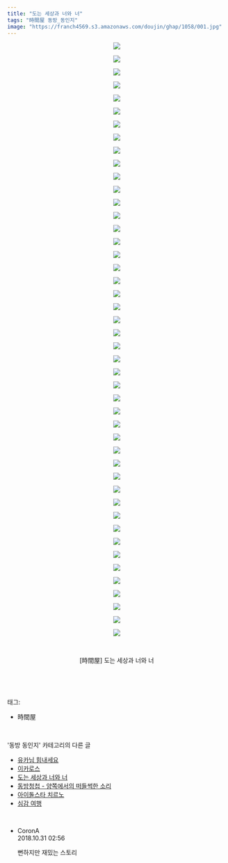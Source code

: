 ```yaml
---
title: "도는 세상과 너와 너"
tags: "時間屋 동방_동인지"
image: "https://franch4569.s3.amazonaws.com/doujin/ghap/1058/001.jpg"
---
```

<div class="article">
<p style="text-align: center; clear: none; float: none;"><img src="{{ site.imgserver2 }}/ghap/1058/001.jpg"/></p>
<p style="text-align: center; clear: none; float: none;"><img src="{{ site.imgserver2 }}/ghap/1058/002.jpg"/></p>
<p style="text-align: center; clear: none; float: none;"><img src="{{ site.imgserver2 }}/ghap/1058/003.jpg"/></p>
<p style="text-align: center; clear: none; float: none;"><img src="{{ site.imgserver2 }}/ghap/1058/004.jpg"/></p>
<p style="text-align: center; clear: none; float: none;"><img src="{{ site.imgserver2 }}/ghap/1058/005.jpg"/></p>
<p style="text-align: center; clear: none; float: none;"><img src="{{ site.imgserver2 }}/ghap/1058/006.jpg"/></p>
<p style="text-align: center; clear: none; float: none;"><img src="{{ site.imgserver2 }}/ghap/1058/007.jpg"/></p>
<p style="text-align: center; clear: none; float: none;"><img src="{{ site.imgserver2 }}/ghap/1058/008.jpg"/></p>
<p style="text-align: center; clear: none; float: none;"><img src="{{ site.imgserver2 }}/ghap/1058/009.jpg"/></p>
<p style="text-align: center; clear: none; float: none;"><img src="{{ site.imgserver2 }}/ghap/1058/010.jpg"/></p>
<p style="text-align: center; clear: none; float: none;"><img src="{{ site.imgserver2 }}/ghap/1058/011.jpg"/></p>
<p style="text-align: center; clear: none; float: none;"><img src="{{ site.imgserver2 }}/ghap/1058/012.jpg"/></p>
<p style="text-align: center; clear: none; float: none;"><img src="{{ site.imgserver2 }}/ghap/1058/013.jpg"/></p>
<p style="text-align: center; clear: none; float: none;"><img src="{{ site.imgserver2 }}/ghap/1058/014.jpg"/></p>
<p style="text-align: center; clear: none; float: none;"><img src="{{ site.imgserver2 }}/ghap/1058/015.jpg"/></p>
<p style="text-align: center; clear: none; float: none;"><img src="{{ site.imgserver2 }}/ghap/1058/016.jpg"/></p>
<p style="text-align: center; clear: none; float: none;"><img src="{{ site.imgserver2 }}/ghap/1058/017.jpg"/></p>
<p style="text-align: center; clear: none; float: none;"><img src="{{ site.imgserver2 }}/ghap/1058/018.jpg"/></p>
<p style="text-align: center; clear: none; float: none;"><img src="{{ site.imgserver2 }}/ghap/1058/019.jpg"/></p>
<p style="text-align: center; clear: none; float: none;"><img src="{{ site.imgserver2 }}/ghap/1058/020.jpg"/></p>
<p style="text-align: center; clear: none; float: none;"><img src="{{ site.imgserver2 }}/ghap/1058/021.jpg"/></p>
<p style="text-align: center; clear: none; float: none;"><img src="{{ site.imgserver2 }}/ghap/1058/022.jpg"/></p>
<p style="text-align: center; clear: none; float: none;"><img src="{{ site.imgserver2 }}/ghap/1058/023.jpg"/></p>
<p style="text-align: center; clear: none; float: none;"><img src="{{ site.imgserver2 }}/ghap/1058/024.jpg"/></p>
<p style="text-align: center; clear: none; float: none;"><img src="{{ site.imgserver2 }}/ghap/1058/025.jpg"/></p>
<p style="text-align: center; clear: none; float: none;"><img src="{{ site.imgserver2 }}/ghap/1058/026.jpg"/></p>
<p style="text-align: center; clear: none; float: none;"><img src="{{ site.imgserver2 }}/ghap/1058/027.jpg"/></p>
<p style="text-align: center; clear: none; float: none;"><img src="{{ site.imgserver2 }}/ghap/1058/028.jpg"/></p>
<p style="text-align: center; clear: none; float: none;"><img src="{{ site.imgserver2 }}/ghap/1058/029.jpg"/></p>
<p style="text-align: center; clear: none; float: none;"><img src="{{ site.imgserver2 }}/ghap/1058/030.jpg"/></p>
<p style="text-align: center; clear: none; float: none;"><img src="{{ site.imgserver2 }}/ghap/1058/031.jpg"/></p>
<p style="text-align: center; clear: none; float: none;"><img src="{{ site.imgserver2 }}/ghap/1058/032.jpg"/></p>
<p style="text-align: center; clear: none; float: none;"><img src="{{ site.imgserver2 }}/ghap/1058/033.jpg"/></p>
<p style="text-align: center; clear: none; float: none;"><img src="{{ site.imgserver2 }}/ghap/1058/034.jpg"/></p>
<p style="text-align: center; clear: none; float: none;"><img src="{{ site.imgserver2 }}/ghap/1058/035.jpg"/></p>
<p style="text-align: center; clear: none; float: none;"><img src="{{ site.imgserver2 }}/ghap/1058/036.jpg"/></p>
<p style="text-align: center; clear: none; float: none;"><img src="{{ site.imgserver2 }}/ghap/1058/037.jpg"/></p>
<p style="text-align: center; clear: none; float: none;"><img src="{{ site.imgserver2 }}/ghap/1058/038.jpg"/></p>
<p style="text-align: center; clear: none; float: none;"><img src="{{ site.imgserver2 }}/ghap/1058/039.jpg"/></p>
<p style="text-align: center; clear: none; float: none;"><img src="{{ site.imgserver2 }}/ghap/1058/040.jpg"/></p>
<p style="text-align: center; clear: none; float: none;"><img src="{{ site.imgserver2 }}/ghap/1058/041.jpg"/></p>
<p style="text-align: center; clear: none; float: none;"><img src="{{ site.imgserver2 }}/ghap/1058/042.jpg"/></p>
<p style="text-align: center; clear: none; float: none;"><img src="{{ site.imgserver2 }}/ghap/1058/043.jpg"/></p>
<p style="text-align: center; clear: none; float: none;"><img src="{{ site.imgserver2 }}/ghap/1058/044.jpg"/></p>
<p style="text-align: center; clear: none; float: none;"><img src="{{ site.imgserver2 }}/ghap/1058/045.jpg"/></p>
<p style="text-align: center; clear: none; float: none;"><img src="{{ site.imgserver2 }}/ghap/1058/046.jpg"/></p>
<p style="text-align: center; clear: none; float: none;"><br/></p>
<p style="text-align: center; clear: none; float: none;">[時間屋] 도는 세상과 너와 너</p>
<p><br/></p>
</div><br/>
<div class="tagTrail">
<p>태그: </p>
<ul>
<li>時間屋</li>
</ul>
</div><br/>
<div class="another">
<p>'동방 동인지' 카테고리의 다른 글</p>
<ul>
<li><a href="/ghap_1061">유카님 힘내세요</a></li>
<li><a href="/ghap_1059">이카로스</a></li>
<li><a href="/ghap_1058">도는 세상과 너와 너</a></li>
<li><a href="/ghap_1057">동방청첩 - 양쪽에서의 떠들썩한 소리</a></li>
<li><a href="/ghap_1056">아이돌스타 치르노</a></li>
<li><a href="/ghap_1054">심감 여행</a></li>
</ul>
</div><br/>
<div class="cb_module cb_fluid">
<div class="cb_wrt cb_profile">
<div class="comment">
<ul>
<li class="cb_thumb_off" id="comment15365344">
<div class="cb_comment_area">
<div class="cb_info_area">
<div class="cb_section">
<span class="cb_nick_name">CoronA</span>
</div>
<div class="cb_section">
<span class="cb_date">2018.10.31 02:56 </span>
</div>
</div>
<div class="cb_dsc_comment">
<p class="cb_dsc">
											뻔하지만 재밌는 스토리
										</p>
</div>
</div></li>
</ul>
</div>
</div><!-- commentList close -->
</div><br/>
